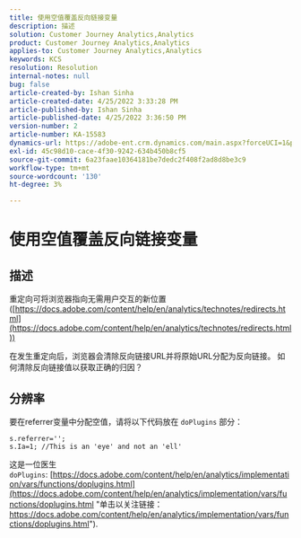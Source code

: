 ```yaml
---
title: 使用空值覆盖反向链接变量
description: 描述
solution: Customer Journey Analytics,Analytics
product: Customer Journey Analytics,Analytics
applies-to: Customer Journey Analytics,Analytics
keywords: KCS
resolution: Resolution
internal-notes: null
bug: false
article-created-by: Ishan Sinha
article-created-date: 4/25/2022 3:33:28 PM
article-published-by: Ishan Sinha
article-published-date: 4/25/2022 3:36:50 PM
version-number: 2
article-number: KA-15583
dynamics-url: https://adobe-ent.crm.dynamics.com/main.aspx?forceUCI=1&pagetype=entityrecord&etn=knowledgearticle&id=6520a809-adc4-ec11-a7b6-0022480a1d64
exl-id: 45c98d10-cace-4f30-9242-634b450b8cf5
source-git-commit: 6a23faae10364181be7dedc2f408f2ad8d8be3c9
workflow-type: tm+mt
source-wordcount: '130'
ht-degree: 3%

---
```


# 使用空值覆盖反向链接变量

## 描述


重定向可将浏览器指向无需用户交互的新位置([https://docs.adobe.com/content/help/en/analytics/technotes/redirects.html](https://docs.adobe.com/content/help/en/analytics/technotes/redirects.html))

在发生重定向后，浏览器会清除反向链接URL并将原始URL分配为反向链接。 如何清除反向链接值以获取正确的归因？


## 分辨率


要在referrer变量中分配空值，请将以下代码放在 `doPlugins` 部分：

```
s.referrer='';
s.Ia=1; //This is an 'eye' and not an 'ell'
```


这是一位医生 `doPlugins`: [https://docs.adobe.com/content/help/en/analytics/implementation/vars/functions/doplugins.html](https://docs.adobe.com/content/help/en/analytics/implementation/vars/functions/doplugins.html "单击以关注链接：https://docs.adobe.com/content/help/en/analytics/implementation/vars/functions/doplugins.html").
